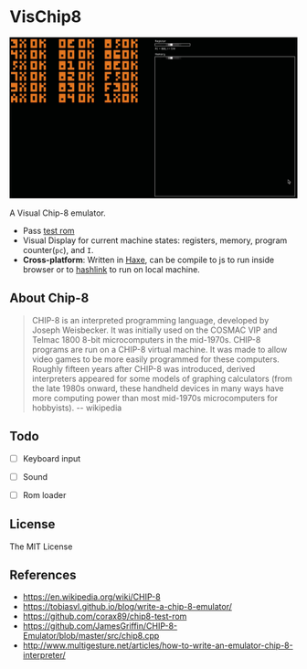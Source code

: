 # VisChip8

![](./demo.gif)

A Visual Chip-8 emulator.

* Pass [test rom](https://github.com/corax89/chip8-test-rom)
* Visual Display for current machine states: registers, memory, program counter(`pc`), and `I`.
* **Cross-platform**: Written in [Haxe](https://haxe.org), can be compile to js to run inside browser or to [hashlink](https://hashlink.haxe.org/) to run on local machine.

## About Chip-8

> CHIP-8 is an interpreted programming language, developed by Joseph Weisbecker. It was initially used on the COSMAC VIP and Telmac 1800 8-bit microcomputers in the mid-1970s. CHIP-8 programs are run on a CHIP-8 virtual machine. It was made to allow video games to be more easily programmed for these computers.
> Roughly fifteen years after CHIP-8 was introduced, derived interpreters appeared for some models of graphing calculators (from the late 1980s onward, these handheld devices in many ways have more computing power than most mid-1970s microcomputers for hobbyists).
> -- wikipedia

## Todo

- [ ] Keyboard input
- [ ] Sound
- [ ] Rom loader


## License

The MIT License

## References

* https://en.wikipedia.org/wiki/CHIP-8
* https://tobiasvl.github.io/blog/write-a-chip-8-emulator/
* https://github.com/corax89/chip8-test-rom
* https://github.com/JamesGriffin/CHIP-8-Emulator/blob/master/src/chip8.cpp
* http://www.multigesture.net/articles/how-to-write-an-emulator-chip-8-interpreter/
